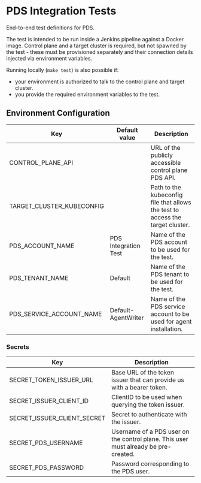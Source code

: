 # PDS Integration Tests

End-to-end test definitions for PDS.

The test is intended to be run inside a Jenkins pipeline against a Docker image.
Control plane and a target cluster is required, but not spawned by the test - these must be provisioned separately
and their connection details injected via environment variables.

Running locally (`make test`) is also possible if:

- your environment is authorized to talk to the control plane and target cluster.
- you provide the required environment variables to the test.

## Environment Configuration

| Key                         | Default value | Description                                                                           |
|-----------------------------|----------------------|--------------------------------------------------------------------------------|
| CONTROL_PLANE_API           |                      | URL of the publicly accessible control plane PDS API.                          |
| TARGET_CLUSTER_KUBECONFIG   |                      | Path to the kubeconfig file that allows the test to access the target cluster. |
| PDS_ACCOUNT_NAME            | PDS Integration Test | Name of the PDS account to be used for the test.                               |
| PDS_TENANT_NAME             | Default              | Name of the PDS tenant to be used for the test.                                |
| PDS_SERVICE_ACCOUNT_NAME    | Default-AgentWriter  | Name of the PDS service account to be used for agent installation.             |

### Secrets

| Key                         | Description                                                                         |
|-----------------------------|-------------------------------------------------------------------------------------|
| SECRET_TOKEN_ISSUER_URL     | Base URL of the token issuer that can provide us with a bearer token.               |
| SECRET_ISSUER_CLIENT_ID     | ClientID to be used when querying the token issuer.                                 |
| SECRET_ISSUER_CLIENT_SECRET | Secret to authenticate with the issuer.                                             |
| SECRET_PDS_USERNAME         | Username of a PDS user on the control plane. This user must already be pre-created. |
| SECRET_PDS_PASSWORD         | Password corresponding to the PDS user.                                             |
